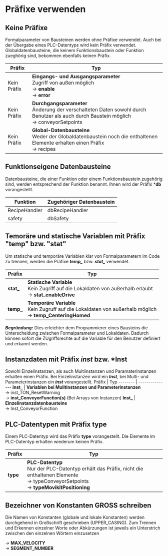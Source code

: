 # Präfixe verwenden

## Keine Präfixe

Formalparameter von Bausteinen werden ohne Präfixe verwendet. Auch bei der Übergabe eines PLC-Datentyps wird kein Präfix verwendet.
Globaldatenbausteine, die keinem Funktionsbaustein oder Funktion zueghörig sind, bekommen ebenfalls keinen Präfix.

Präfix | Typ
-------- |  ---------------
Kein Präfix | **Eingangs- und Ausgangsparameter** <br> Zugriff von außen möglich <br> &rarr; **enable** <br> &rarr; **error**
Kein Präfix | **Durchgangsparameter** <br> Änderung der verschalteten Daten sowohl durch Benutzer als auch durch Baustein möglich <br> &rarr; conveyorSetpoints
Kein Präfix | **Global-Datenbausteine** <br> Weder der Globaldatenbaustein noch die enthaltenen Elemente erhalten einen Präfix <br> &rarr; recipes



## Funktionseigene Datenbausteine 

Datenbausteine, die einer Funktion oder einem Funktionsbaustein zugehörig sind, werden entsprechend der Funktion benannt. Ihnen wird der Präfix ***db** vorangestellt.

Funktion |  Zugehöriger Datenbaustein 
-------- |  --------------- 
RecipeHandler |  dbRecipeHandler
safety |   dbSafety



## Temoräre und statische Variablen mit Präfix "temp" bzw. "stat"

Um statische und temporäre Variablen klar von Formalparametern im Code zu trennen, werden die Präfixe ***temp_*** bzw. ***stat_*** verwendet.

Präfix | Typ
-------- |  ---------------
**stat_** | **Statische Variable** <br> Kein Zugriff auf die Lokaldaten von außerhalb erlaubt <br> &rarr; **stat_enableDrive**
**temp_**| **Temporäre Variable** <br> Kein Zugruff auf die Lokaldaten von außerhalb möglich <br> &rarr; **temp_CenteringHomed**

***Begründung:*** Dies erleichter dem Programmierer eines Bausteins die Unterscheidung zwischen Formalparameter und Lokaldaten. Dadurch können sofort die ZUgriffsrechte auf die Variable für den Benutzer definiert und erkannt werden.

## Instanzdaten mit Präfix ***inst*** bzw. ***Inst**

Sowohl Einzelinstanzen, als auch Multiinstanzen und Paramaterinstanzen erhalten einen Präfix. Bei Einzelinstanzen wird ein ***Inst***, bei Multi- und Parameterinstanzen ein ***inst*** vorangestellt.
Präfix | Typ
-------- |  ---------------
**inst_** | **Variablen bei Mulitinstanzen und Parameterinstanzen** <br> &rarr; inst_TON_ResetWarning <br> &rarr; **inst_ConveyorFunction(s)** (Bei Arrays von Instanzen)
**Inst_** | **Einzelinstanzdatenbausteine** <br> &rarr; Inst_ConveyorFunction 

## PLC-Datentypen mit Präfix type

Einem PLC-Datentyp wird das Präfix **type** vorangestellt. Die Elemente im PLC-Datentyp erhalten wiederum keinen Präfix.

Präfix | Typ
-------- |  ---------------
**type** | **PLC-Datentyp** <br> Nur der PLC-Datentyp erhält das Präfix, nicht die enthaltenen Elemente <br> &rarr; typeConveyorSetpoints <br> &rarr; **typeMovikitPositioning**


## Bezeichner von Konstanten GROSS schreiben

Die Namen von Konstanten (globale und lokale Konstanten) werden durchgehend in Großschrift geschrieben (UPPER_CASING). Zum Trennen und Erkennen einzelner Worte oder Abkürzungen ist jeweils ein Unterstrich zwischen den einzelnen Wörtern einzusetzen

&rarr; **MAX_VELOCITY** <br>
&rarr; **SEGMENT_NUMBER**







